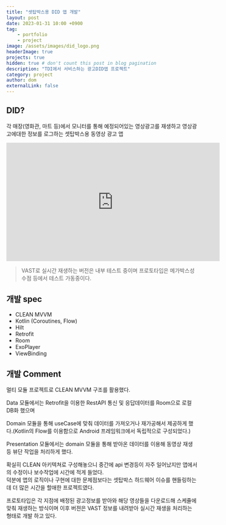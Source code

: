 ```yaml
---
title: "셋탑박스용 DID 앱 개발"
layout: post
date: 2023-01-31 10:00 +0900
tag: 
    - portfolio
    - project
image: /assets/images/did_logo.png
headerImage: true
projects: true
hidden: true # don't count this post in blog pagination
description: "TDI에서 서비스하는 광고DID앱 프로젝트"
category: project
author: dom
externalLink: false
---
```


## DID?

각 매장(영화관, 마트 등)에서 모니터를 통해 예정되어있는 영상광고를 재생하고 영상광고에대한 정보를 로그하는 셋탑박스용 동영상 광고 앱

<iframe width="560" height="310" src="https://dom88dev.github.io//assets/videos/did_play.mp4" frameborder="0" allowfullscreen></iframe>

> VAST로 실시간 재생하는 버전은 내부 테스트 중이며 프로토타입은 메가박스성수점 등에서 테스트 가동중이다.

## 개발 spec
- CLEAN MVVM
- Kotlin (Coroutines, Flow)
- Hilt
- Retrofit
- Room
- ExoPlayer
- ViewBinding

## 개발 Comment

멀티 모듈 프로젝트로 CLEAN MVVM 구조를 활용했다.

Data 모듈에서는 Retrofit을 이용한 RestAPI 통신 및 응답데이터를 Room으로 로컬 DB화 했으며

Domain 모듈을 통해 useCase에 맞춰 데이터를 가져오거나 재가공해서 제공하게 했다.(Kotlin의 Flow를 이용함으로 Android 프레임워크에서 독립적으로 구성되었다.)

Presentation 모듈에서는 domain 모듈을 통해 받아온 데이터를 이용해 동영상 재생 등 뷰단 작업을 처리하게 했다.

확실히 CLEAN 아키텍쳐로 구성해놓으니 중간에 api 변경등이 자주 일어났지만 앱에서의 수정이나 보수작업에 시간에 적게 들었다.  
덕분에 앱의 로직이나 구현에 대한 문제점보다는 셋탑박스 하드웨어 이슈를 핸들링하는데 더 많은 시간을 할애한 프로젝트였다.

프로토타입은 각 지점에 배정된 광고정보를 받아와 해당 영상들을 다운로드해 스케쥴에 맞춰 재생하는 방식이며 이후 버젼은 VAST 정보를 내려받아 실시간 재생을 처리하는 형태로 개발 하고 있다.
